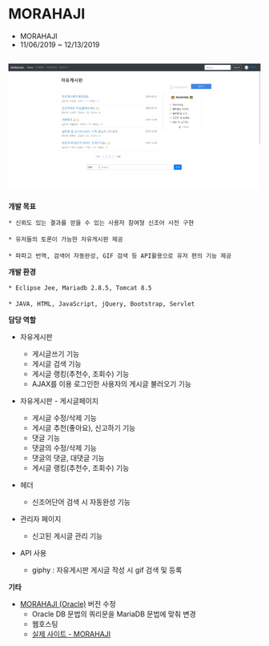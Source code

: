 # MORAHAJI
* MORAHAJI
* 11/06/2019 ~ 12/13/2019

![main](./image/freeboard.jpg)
----
**개발 목표**

    * 신뢰도 있는 결과를 얻을 수 있는 사용자 참여형 신조어 사전 구현

    * 유저들의 토론이 가능한 자유게시판 제공

    * 파파고 번역, 검색어 자동완성, GIF 검색 등 API활용으로 유저 편의 기능 제공

**개발 환경**

    * Eclipse Jee, Mariadb 2.8.5, Tomcat 8.5
    
    * JAVA, HTML, JavaScript, jQuery, Bootstrap, Servlet
    
**담당 역할**

   
   * 자유게시판
     - 게시글쓰기 기능
     - 게시글 검색 기능
     - 게시글 랭킹(추천수, 조회수) 기능
     - AJAX를 이용 로그인한 사용자의 게시글 불러오기 기능
   
   * 자유게시판 - 게시글페이지
     - 게시글 수정/삭제 기능
     - 게시글 추천(좋아요), 신고하기 기능
     - 댓글 기능
     - 댓글의 수정/삭제 기능
     - 댓글의 댓글, 대댓글 기능
     - 게시글 랭킹(추천수, 조회수) 기능
    
   * 헤더
     - 신조어단어 검색 시 자동완성 기능
   
   * 관리자 페이지
     - 신고된 게시글 관리 기능
   
   * API 사용
     - giphy : 자유게시판 게시글 작성 시 gif 검색 및 등록
        
**기타**
   * [MORAHAJI (Oracle)](https://github.com/JoyRapture/morahaji) 버전 수정
      * Oracle DB 문법의 쿼리문을 MariaDB 문법에 맞춰 변경
      * 웹호스팅
      * [실제 사이트 - MORAHAJI](http://sohee.space/morahaji/)

